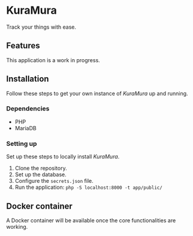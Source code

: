 # KuraMura
Track your things with ease.

## Features

This application is a work in progress.

## Installation

Follow these steps to get your own instance of *KuraMura* up and running.

### Dependencies

- PHP
- MariaDB

### Setting up

Set up these steps to locally install *KuraMura*.

1. Clone the repository.
2. Set up the database.
3. Configure the `secrets.json` file.
4. Run the application: `php -S localhost:8000 -t app/public/`

## Docker container

A Docker container will be available once the core functionalities are working.